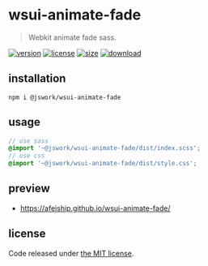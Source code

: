 # wsui-animate-fade
> Webkit animate fade sass.

[![version][version-image]][version-url]
[![license][license-image]][license-url]
[![size][size-image]][size-url]
[![download][download-image]][download-url]

## installation
```shell
npm i @jswork/wsui-animate-fade
```

## usage
```scss
// use sass
@import '~@jswork/wsui-animate-fade/dist/index.scss';
// use css
@import '~@jswork/wsui-animate-fade/dist/style.css';
```

## preview
- https://afeiship.github.io/wsui-animate-fade/

## license
Code released under [the MIT license](https://github.com/afeiship/wsui-animate-fade/blob/master/LICENSE.txt).

[version-image]: https://img.shields.io/npm/v/@jswork/wsui-animate-fade
[version-url]: https://npmjs.org/package/@jswork/wsui-animate-fade

[license-image]: https://img.shields.io/npm/l/@jswork/wsui-animate-fade
[license-url]: https://github.com/afeiship/wsui-animate-fade/blob/master/LICENSE.txt

[size-image]: https://img.shields.io/bundlephobia/minzip/@jswork/wsui-animate-fade
[size-url]: https://github.com/afeiship/wsui-animate-fade/blob/master/dist/wsui-animate-fade.min.js

[download-image]: https://img.shields.io/npm/dm/@jswork/wsui-animate-fade
[download-url]: https://www.npmjs.com/package/@jswork/wsui-animate-fade

